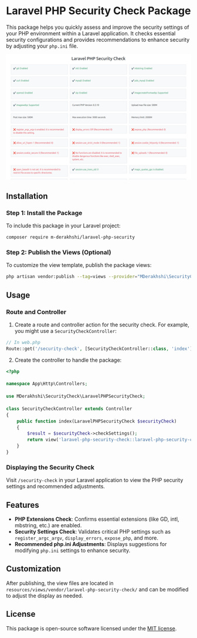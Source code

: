 # Laravel PHP Security Check Package

This package helps you quickly assess and improve the security settings of your PHP environment within a Laravel application. It checks essential security configurations and provides recommendations to enhance security by adjusting your `php.ini` file.

![Security Check Example](docs/example.png)

## Installation

### Step 1: Install the Package

To include this package in your Laravel project:

```bash
composer require m-derakhshi/laravel-php-security
```

### Step 2: Publish the Views (Optional)

To customize the view template, publish the package views:

```bash
php artisan vendor:publish --tag=views --provider="MDerakhshi\SecurityCheck\LaravelPHPSecurityServiceProvider"
```

## Usage

### Route and Controller

1. Create a route and controller action for the security check. For example, you might use a `SecurityCheckController`:

```php
// In web.php
Route::get('/security-check', [SecurityCheckController::class, 'index']);
```

2. Create the controller to handle the package:

```php
<?php

namespace App\Http\Controllers;

use MDerakhshi\SecurityCheck\LaravelPHPSecurityCheck;

class SecurityCheckController extends Controller
{
    public function index(LaravelPHPSecurityCheck $securityCheck)
    {
        $result = $securityCheck->checkSettings();
        return view('laravel-php-security-check::laravel-php-security-check', $result);
    }
}
```

### Displaying the Security Check

Visit `/security-check` in your Laravel application to view the PHP security settings and recommended adjustments.

## Features

- **PHP Extensions Check**: Confirms essential extensions (like GD, intl, mbstring, etc.) are enabled.
- **Security Settings Check**: Validates critical PHP settings such as `register_argc_argv`, `display_errors`, `expose_php`, and more.
- **Recommended php.ini Adjustments**: Displays suggestions for modifying `php.ini` settings to enhance security.

## Customization

After publishing, the view files are located in `resources/views/vendor/laravel-php-security-check/` and can be modified to adjust the display as needed.

## License

This package is open-source software licensed under the [MIT license](https://opensource.org/licenses/MIT).
